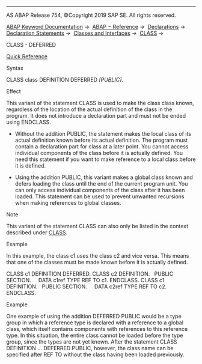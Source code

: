   

* * *

AS ABAP Release 754, ©Copyright 2019 SAP SE. All rights reserved.

[ABAP Keyword Documentation](javascript:call_link\('abenabap.htm'\)) →  [ABAP − Reference](javascript:call_link\('abenabap_reference.htm'\)) →  [Declarations](javascript:call_link\('abendeclarations.htm'\)) →  [Declaration Statements](javascript:call_link\('abenabap_declarations.htm'\)) →  [Classes and Interfaces](javascript:call_link\('abenclasses_and_interfaces.htm'\)) →  [CLASS](javascript:call_link\('abapclass.htm'\)) → 

CLASS - DEFERRED

[Quick Reference](javascript:call_link\('abapclass_deferred_load_shortref.htm'\))

Syntax

CLASS class DEFINITION DEFERRED *\[*PUBLIC*\]*.

Effect

This variant of the statement CLASS is used to make the class class known, regardless of the location of the actual definition of the class in the program. It does not introduce a declaration part and must not be ended using ENDCLASS.

-   Without the addition PUBLIC, the statement makes the local class of its actual definition known before its actual definition. The program must contain a declaration part for class at a later point. You cannot access individual components of the class before it is actually defined. You need this statement if you want to make reference to a local class before it is defined.
    
-   Using the addition PUBLIC, this variant makes a global class known and defers loading the class until the end of the current program unit. You can only access individual components of the class after it has been loaded. This statement can be used to prevent unwanted recursions when making references to global classes.
    

Note

This variant of the statement CLASS can also only be listed in the context described under [CLASS](javascript:call_link\('abapclass.htm'\)).

Example

In this example, the class c1 uses the class c2 and vice versa. This means that one of the classes must be made known before it is actually defined.

CLASS c1 DEFINITION DEFERRED.
CLASS c2 DEFINITION.
  PUBLIC SECTION.
    DATA c1ref TYPE REF TO c1.
ENDCLASS.
CLASS c1 DEFINITION.
  PUBLIC SECTION.
    DATA c2ref TYPE REF TO c2.
ENDCLASS.

Example

One example of using the addition DEFERRED PUBLIC would be a type group in which a reference type is declared with a reference to a global class, which itself contains components with references to this reference type. In this situation, the entire class cannot be loaded before the type group, since the types are not yet known. After the statement CLASS DEFINITION ... DEFERRED PUBLIC, however, the class name can be specified after REF TO without the class having been loaded previously.